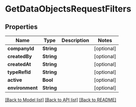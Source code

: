 # GetDataObjectsRequestFilters

## Properties
Name | Type | Description | Notes
------------ | ------------- | ------------- | -------------
**companyId** | **String** |  | [optional] 
**createdBy** | **String** |  | [optional] 
**createdAt** | **String** |  | [optional] 
**typeRefId** | **String** |  | [optional] 
**active** | **Bool** |  | [optional] 
**environment** | **String** |  | [optional] 

[[Back to Model list]](../README.md#documentation-for-models) [[Back to API list]](../README.md#documentation-for-api-endpoints) [[Back to README]](../README.md)


